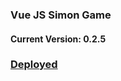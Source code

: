 ### Vue JS Simon Game

#### Current Version: 0.2.5

### [Deployed](https://dmitriygalyanov.github.io/vue-js-simon-game/ "Click to see deployed!")
